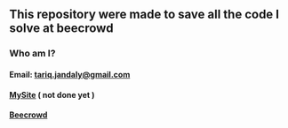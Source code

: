 ## This repository were made to save all the code I solve at beecrowd

### Who am I?

#### Email: tariq.jandaly@gmail.com
#### [MySite](tariqjandaly.site) ( not done yet )
#### [Beecrowd](https://www.beecrowd.com.br/judge/en/profile/864285)